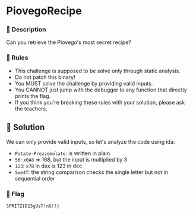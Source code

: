 # PiovegoRecipe

### 📍 Description
Can you retrieve the Piovego's most secret recipe?


### 📄 Rules
- This challenge is supposed to be solve only through static analysis.
- Do not patch this binary!
- You MUST solve the challenge by providing valid inputs.
- You CANNOT just jump with the debugger to any function that directly prints the flag.
- If you think you're breaking these rules with your solution, please ask the teachers.


## 🔑 Solution
We can only provide valid inputs, so let's analyze the code using ida:
- `Patate-Prezzemolate`: is written in plain
- `56`: `x0A8` => 168, but the input is multiplied by 3
- `123`: `x7B` in dex is 123 in dec
- `Swe4T`: the string comparison checks the single letter but not in sequential order

### 🚩 Flag
```plain
SPRITZ{D15gUsT!nG!!} 
```